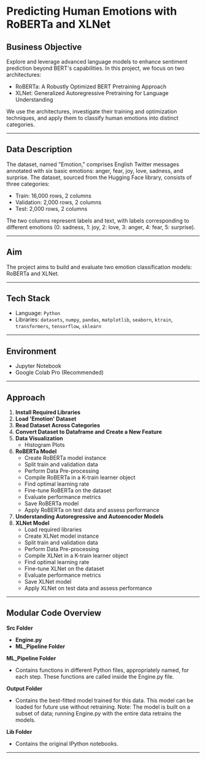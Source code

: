 # Predicting Human Emotions with RoBERTa and XLNet

## Business Objective

Explore and leverage advanced language models to enhance sentiment prediction beyond BERT's capabilities. In this project, we focus on two architectures:

- RoBERTa: A Robustly Optimized BERT Pretraining Approach
- XLNet: Generalized Autoregressive Pretraining for Language Understanding

We use the architectures, investigate their training and optimization techniques, and apply them to classify human emotions into distinct categories.

---

## Data Description

The dataset, named "Emotion," comprises English Twitter messages annotated with six basic emotions: anger, fear, joy, love, sadness, and surprise. The dataset, sourced from the Hugging Face library, consists of three categories:

- Train: 16,000 rows, 2 columns
- Validation: 2,000 rows, 2 columns
- Test: 2,000 rows, 2 columns

The two columns represent labels and text, with labels corresponding to different emotions (0: sadness, 1: joy, 2: love, 3: anger, 4: fear, 5: surprise).

---

## Aim

The project aims to build and evaluate two emotion classification models: RoBERTa and XLNet.

---

## Tech Stack

- Language: `Python`
- Libraries: `datasets`, `numpy`, `pandas`, `matplotlib`, `seaborn`, `ktrain`, `transformers`, `tensorflow`, `sklearn`

---

## Environment

- Jupyter Notebook
- Google Colab Pro (Recommended)

---

## Approach

1. **Install Required Libraries**
2. **Load 'Emotion' Dataset**
3. **Read Dataset Across Categories**
4. **Convert Dataset to Dataframe and Create a New Feature**
5. **Data Visualization**
   - Histogram Plots
6. **RoBERTa Model**
   - Create RoBERTa model instance
   - Split train and validation data
   - Perform Data Pre-processing
   - Compile RoBERTa in a K-train learner object
   - Find optimal learning rate
   - Fine-tune RoBERTa on the dataset
   - Evaluate performance metrics
   - Save RoBERTa model
   - Apply RoBERTa on test data and assess performance
7. **Understanding Autoregressive and Autoencoder Models**
8. **XLNet Model**
   - Load required libraries
   - Create XLNet model instance
   - Split train and validation data
   - Perform Data Pre-processing
   - Compile XLNet in a K-train learner object
   - Find optimal learning rate
   - Fine-tune XLNet on the dataset
   - Evaluate performance metrics
   - Save XLNet model
   - Apply XLNet on test data and assess performance

---

## Modular Code Overview

**Src Folder**
- **Engine.py**
- **ML_Pipeline Folder**

**ML_Pipeline Folder**
- Contains functions in different Python files, appropriately named, for each step. These functions are called inside the Engine.py file.

**Output Folder**
- Contains the best-fitted model trained for this data. This model can be loaded for future use without retraining. Note: The model is built on a subset of data; running Engine.py with the entire data retrains the models.

**Lib Folder**
- Contains the original IPython notebooks.


---
